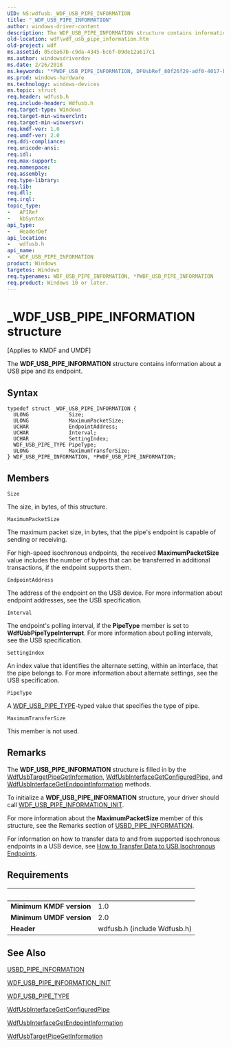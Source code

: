 ```yaml
---
UID: NS:wdfusb._WDF_USB_PIPE_INFORMATION
title: "_WDF_USB_PIPE_INFORMATION"
author: windows-driver-content
description: The WDF_USB_PIPE_INFORMATION structure contains information about a USB pipe and its endpoint.
old-location: wdf\wdf_usb_pipe_information.htm
old-project: wdf
ms.assetid: 05cba67b-c9da-4345-bc6f-09de12a617c1
ms.author: windowsdriverdev
ms.date: 2/26/2018
ms.keywords: "*PWDF_USB_PIPE_INFORMATION, DFUsbRef_80f26f29-adf0-4017-b261-36637da41c0d.xml, PWDF_USB_PIPE_INFORMATION, PWDF_USB_PIPE_INFORMATION structure pointer, WDF_USB_PIPE_INFORMATION, WDF_USB_PIPE_INFORMATION structure, _WDF_USB_PIPE_INFORMATION, kmdf.wdf_usb_pipe_information, wdf.wdf_usb_pipe_information, wdfusb/PWDF_USB_PIPE_INFORMATION, wdfusb/WDF_USB_PIPE_INFORMATION"
ms.prod: windows-hardware
ms.technology: windows-devices
ms.topic: struct
req.header: wdfusb.h
req.include-header: Wdfusb.h
req.target-type: Windows
req.target-min-winverclnt: 
req.target-min-winversvr: 
req.kmdf-ver: 1.0
req.umdf-ver: 2.0
req.ddi-compliance: 
req.unicode-ansi: 
req.idl: 
req.max-support: 
req.namespace: 
req.assembly: 
req.type-library: 
req.lib: 
req.dll: 
req.irql: 
topic_type:
-	APIRef
-	kbSyntax
api_type:
-	HeaderDef
api_location:
-	wdfusb.h
api_name:
-	WDF_USB_PIPE_INFORMATION
product: Windows
targetos: Windows
req.typenames: WDF_USB_PIPE_INFORMATION, *PWDF_USB_PIPE_INFORMATION
req.product: Windows 10 or later.
---
```


# _WDF_USB_PIPE_INFORMATION structure
<p class="CCE_Message">[Applies to KMDF and UMDF]

The <b>WDF_USB_PIPE_INFORMATION</b> structure contains information about a USB pipe and its endpoint.

## Syntax
```
typedef struct _WDF_USB_PIPE_INFORMATION {
  ULONG             Size;
  ULONG             MaximumPacketSize;
  UCHAR             EndpointAddress;
  UCHAR             Interval;
  UCHAR             SettingIndex;
  WDF_USB_PIPE_TYPE PipeType;
  ULONG             MaximumTransferSize;
} WDF_USB_PIPE_INFORMATION, *PWDF_USB_PIPE_INFORMATION;
```

## Members


`Size`

The size, in bytes, of this structure.

`MaximumPacketSize`

The maximum packet size, in bytes, that the pipe's endpoint is capable of sending or receiving.

For high-speed isochronous endpoints, the received <b>MaximumPacketSize</b> value includes the number of bytes that can be transferred in additional transactions, if the endpoint supports them.

`EndpointAddress`

The address of the endpoint on the USB device. For more information about endpoint addresses, see the USB specification.

`Interval`

The endpoint's polling interval, if the <b>PipeType</b> member is set to <b>WdfUsbPipeTypeInterrupt</b>. For more information about polling intervals, see the USB specification.

`SettingIndex`

An index value that identifies the alternate setting, within an interface, that the pipe belongs to. For more information about alternate settings, see the USB specification.

`PipeType`

A <a href="https://msdn.microsoft.com/library/windows/hardware/ff553047">WDF_USB_PIPE_TYPE</a>-typed value that specifies the type of pipe.

`MaximumTransferSize`

This member is not used.

## Remarks
The <b>WDF_USB_PIPE_INFORMATION</b> structure is filled in by the <a href="https://msdn.microsoft.com/library/windows/hardware/ff551142">WdfUsbTargetPipeGetInformation</a>, <a href="https://msdn.microsoft.com/library/windows/hardware/ff550057">WdfUsbInterfaceGetConfiguredPipe</a>, and <a href="https://msdn.microsoft.com/library/windows/hardware/ff550063">WdfUsbInterfaceGetEndpointInformation</a> methods.

To initialize a <b>WDF_USB_PIPE_INFORMATION</b> structure, your driver should call <a href="https://msdn.microsoft.com/library/windows/hardware/ff553040">WDF_USB_PIPE_INFORMATION_INIT</a>.

For more information about the <b>MaximumPacketSize</b> member of this structure, see  the Remarks section of <a href="https://msdn.microsoft.com/library/windows/hardware/ff539114">USBD_PIPE_INFORMATION</a>.

For information on how to transfer data to and from supported isochronous endpoints in a USB device, see <a href="https://msdn.microsoft.com/library/windows/hardware/hh406225">How to Transfer Data to USB Isochronous Endpoints</a>.

## Requirements
| &nbsp; | &nbsp; |
| ---- |:---- |
| **Minimum KMDF version** | 1.0 |
| **Minimum UMDF version** | 2.0 |
| **Header** | wdfusb.h (include Wdfusb.h) |

## See Also

<a href="https://msdn.microsoft.com/library/windows/hardware/ff539114">USBD_PIPE_INFORMATION</a>



<a href="https://msdn.microsoft.com/library/windows/hardware/ff553040">WDF_USB_PIPE_INFORMATION_INIT</a>



<a href="https://msdn.microsoft.com/library/windows/hardware/ff553047">WDF_USB_PIPE_TYPE</a>



<a href="https://msdn.microsoft.com/library/windows/hardware/ff550057">WdfUsbInterfaceGetConfiguredPipe</a>



<a href="https://msdn.microsoft.com/library/windows/hardware/ff550063">WdfUsbInterfaceGetEndpointInformation</a>



<a href="https://msdn.microsoft.com/library/windows/hardware/ff551142">WdfUsbTargetPipeGetInformation</a>